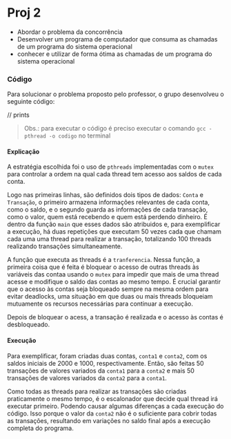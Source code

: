 # Proj 2

* Abordar o problema da concorrência
* Desenvolver um programa de computador que consuma as chamadas de um programa do sistema operacional
* conhecer e utilizar de forma ótima as chamadas de um programa do sistema operacional

### Código

Para solucionar o problema proposto pelo professor, o grupo desenvolveu o seguinte código:

// prints

> Obs.: para executar o código é preciso executar o comando `gcc -pthread -o codigo` no terminal

#### Explicação

A estratégia escolhida foi o uso de `pthreads` implementadas com o `mutex` para controlar a ordem na qual cada thread tem acesso aos saldos de cada conta. 

Logo nas primeiras linhas, são definidos dois tipos de dados: `Conta` e `Transação`, o primeiro armazena informações relevantes de cada conta, como o saldo, e o segundo guarda as informações de cada transação, como o valor, 
quem está recebendo e quem está perdendo dinheiro. É dentro da função `main` que esses dados são atribuidos e, para exemplificar a execução, há duas repetições que executam 50 vezes cada que chamam cada uma uma thread para
realizar a transação, totalizando 100 threads realizando transações simultaneamente.

A função que executa as threads é a `tranferencia`. Nessa função, a primeira coisa que é feita é bloquear o acesso de outras threads às variáveis das contaa usando o `mutex` para impedir que mais de uma thread 
acesse e modifique o saldo das contas ao mesmo tempo. É crucial garantir que o acesso às contas seja bloqueado sempre na mesma ordem para evitar deadlocks, uma situação em que duas ou mais threads bloqueiam 
mutuamente os recursos necessárias para continuar a execução.

Depois de bloquear o acess, a transação é realizada e o acesso às contas é desbloqueado.

#### Execução

Para exemplificar, foram criadas duas contas, `conta1` e `conta2`, com os saldos iniciais de 2000 e 1000, respectivamente. Então, são feitas 50 transações de valores variados da `conta1` para a `conta2` e mais 50 
transações de valores variados da `conta2` para a `conta1`.

Como todas as threads para realizar as transações são criadas praticamente o mesmo tempo, é o escalonador que decide qual thread irá executar primeiro. Podendo causar algumas diferenças a cada execução do código.
Isso porque o valor da `conta2` não é o suficiente para cobrir todas as transações, resultando em variações no saldo final após a execução completa do programa.
